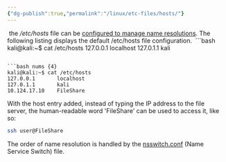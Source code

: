 ```yaml
---
{"dg-publish":true,"permalink":"/linux/etc-files/hosts/"}
---
```


 the _/etc/hosts_ file can be [configured to manage name resolutions](https://portal.offensive-security.com/courses/pen-100/books-and-videos/modal/modules/linux-networking-and-services-i/name-resolution/ip-addresses-and-domain-names#fn5). The following listing displays the default /etc/hosts file configuration.
 ```bash
kali@kali:~$ cat /etc/hosts
127.0.0.1       localhost
127.0.1.1       kali
```

```bash nums {4}
kali@kali:~$ cat /etc/hosts
127.0.0.1       localhost
127.0.1.1       kali
10.124.17.10    FileShare
```
With the host entry added, instead of typing the IP address to the file server, the human-readable word 'FileShare' can be used to access it, like so:
```bash
ssh user@FileShare
```

The order of name resolution is handled by the [nsswitch.conf](https://portal.offensive-security.com/courses/pen-100/books-and-videos/modal/modules/linux-networking-and-services-i/name-resolution/ip-addresses-and-domain-names#fn6) (Name Service Switch) file.
